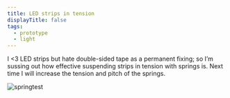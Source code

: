 ```yaml
---
title: LED strips in tension
displayTitle: false
tags:
  - prototype
  - light
---
```


I <3  LED strips but hate double-sided tape as a permanent fixing; so I’m sussing out how effective suspending strips in tension with springs is. Next time I will increase the tension and pitch of the springs. 

![springtest](https://d2w9rnfcy7mm78.cloudfront.net/10811413/original_550141c684993bc4a810d0b8ec008d46.png?1613641947?bc=0)

